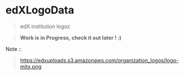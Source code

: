 # edXLogoData
> edX institution logoz

> **Work is in Progress, check it out later ! :)**

Note ::
> https://edxuploads.s3.amazonaws.com/organization_logos/logo-mitx.png
